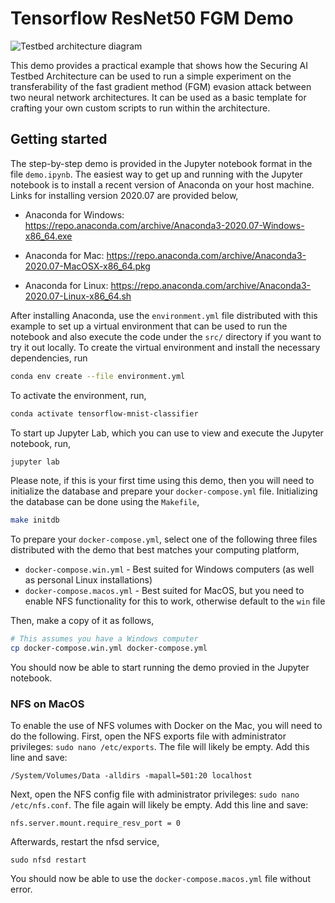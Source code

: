 # Tensorflow ResNet50 FGM Demo

![Testbed architecture diagram](securing_ai_lab_architecture.png)

This demo provides a practical example that shows how the Securing AI Testbed Architecture can be used to run a simple experiment on the transferability of the fast gradient method (FGM) evasion attack between two neural network architectures.
It can be used as a basic template for crafting your own custom scripts to run within the architecture.

## Getting started

The step-by-step demo is provided in the Jupyter notebook format in the file `demo.ipynb`.
The easiest way to get up and running with the Jupyter notebook is to install a recent version of Anaconda on your host machine.
Links for installing version 2020.07 are provided below,

-   Anaconda for Windows: <https://repo.anaconda.com/archive/Anaconda3-2020.07-Windows-x86_64.exe>

-   Anaconda for Mac: <https://repo.anaconda.com/archive/Anaconda3-2020.07-MacOSX-x86_64.pkg>

-   Anaconda for Linux: <https://repo.anaconda.com/archive/Anaconda3-2020.07-Linux-x86_64.sh>

After installing Anaconda, use the `environment.yml` file distributed with this example to set up a virtual environment that can be used to run the notebook and also execute the code under the `src/` directory if you want to try it out locally.
To create the virtual environment and install the necessary dependencies, run

```bash
conda env create --file environment.yml
```

To activate the environment, run,

```bash
conda activate tensorflow-mnist-classifier
```

To start up Jupyter Lab, which you can use to view and execute the Jupyter notebook, run,

```bash
jupyter lab
```

Please note, if this is your first time using this demo, then you will need to initialize the database and prepare your `docker-compose.yml` file.
Initializing the database can be done using the `Makefile`,

```bash
make initdb
```

To prepare your `docker-compose.yml`, select one of the following three files distributed with the demo that best matches your computing platform,

-   `docker-compose.win.yml` - Best suited for Windows computers (as well as personal Linux installations)
-   `docker-compose.macos.yml` - Best suited for MacOS, but you need to enable NFS functionality for this to work, otherwise default to the `win` file

Then, make a copy of it as follows,

```bash
# This assumes you have a Windows computer
cp docker-compose.win.yml docker-compose.yml
```

You should now be able to start running the demo provied in the Jupyter notebook.

### NFS on MacOS

To enable the use of NFS volumes with Docker on the Mac, you will need to do the following.
First, open the NFS exports file with administrator privileges: `sudo nano /etc/exports`.
The file will likely be empty.
Add this line and save:

    /System/Volumes/Data -alldirs -mapall=501:20 localhost

Next, open the NFS config file with administrator privileges: `sudo nano /etc/nfs.conf`.
The file again will likely be empty.
Add this line and save:

    nfs.server.mount.require_resv_port = 0

Afterwards, restart the nfsd service,

    sudo nfsd restart

You should now be able to use the `docker-compose.macos.yml` file without error.
